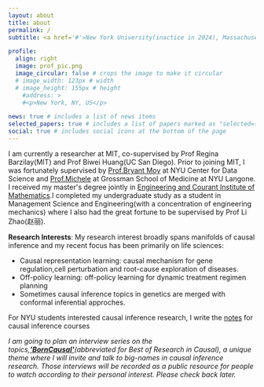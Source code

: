 ```yaml
---
layout: about
title: about
permalink: /
subtitle: <a href='#'>New York University(inactice in 2024), Massachusetts Institute of Technology</a>, <strong>Cambridge,MA</strong>

profile:
  align: right
  image: prof_pic.png
  image_circular: false # crops the image to make it circular
  # image_width: 123px # width
  # image_height: 155px # height
    #address: >
    #<p>New York, NY, US</p>

news: true # includes a list of news items
selected_papers: true # includes a list of papers marked as "selected={true}"
social: true # includes social icons at the bottom of the page
---
```


I am currently a researcher at MIT, co-supervised by Prof Regina Barzilay(MIT) and Prof Biwei Huang(UC San Diego). Prior to joining MIT, I was fortunately supervised by <a href="https://bryantjmoy.com/">Prof.Bryant Moy</a> at NYU Center for Data Science and <a href="https://michelesantacatterina.github.io/">Prof.Michele</a> at Grossman School of Medicine at NYU Langone. I received my master's degree jointly in [Engineering and Courant Institute of Mathematics](https://math.nyu.edu/dynamic/sites/tandon/).I completed my undergraduate study as a student in Management Science and Engineering(with a concentration of engineering mechanics) where I also had the great fortune to be supervised by Prof Li Zhao(赵丽).

__Research Interests__: My research interest broadly spans manifolds of causal inference and my recent focus has been primarily on life sciences:

- Causal representation learning: causal mechanism for gene regulation,cell perturbation and root-cause exploration of diseases.
- Off-policy learning: off-policy learning for dynamic treatment regimen planning
- Sometimes causal inference topics in genetics are merged with conformal inferential approches.

For NYU students interested causal inference research, I write the [notes](https://jr5674.wixsite.com/mysite/causal-inference-course) for causal inference courses

_I am going to plan an interview series on the topics,[**'BornCausal'**](https://www.youtube.com/channel/UC1xuZ2oXQCDQWtZx1v7OIGw)(abbreviated for Best of Research in Causal), a unique theme where I will invite and talk to big-names in causal inference research. Those interviews will be recorded as a public resource for people to watch according to their personal interest. Please check back later._
